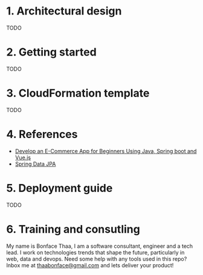 # 1. Architectural design
TODO
# 2. Getting started
TODO
# 3. CloudFormation template
TODO
# 4. References
* [Develop an E-Commerce App for Beginners Using Java, Spring boot and Vue.js](https://www.youtube.com/watch?v=MgOJmWMSTuQ&list=PLzXSm2gSfuPJc2sSAmmud6TLpx0H7otyd&index=1&t=403s)
* [Spring Data JPA](https://spring.io/projects/spring-data-jpa)
# 5. Deployment guide
TODO
# 6. Training and consutling
My name is Bonface Thaa, I am a software consultant, engineer and a tech lead. I work on technologies trends that shape the future, particularly in web, data and devops. Need some help with any tools used in this repo? Inbox me at thaabonface@gmail.com and lets deliver your product!